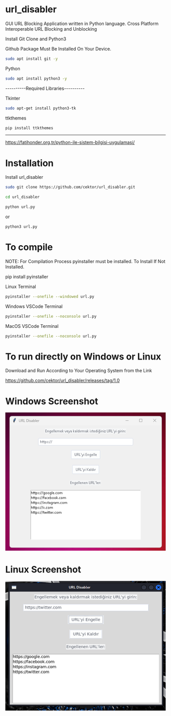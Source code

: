 # url_disabler
GUI URL Blocking Application written in Python language. Cross Platform Interoperable URL Blocking and Unblocking

Install Git Clone and Python3

Github Package Must Be Installed On Your Device.
```bash
sudo apt install git -y
```
Python
```bash
sudo apt install python3 -y
```
----------Required Libraries----------

Tkinter
```bash
sudo apt-get install python3-tk
```

ttkthemes
```bash
pip install ttkthemes
```

----------------------------------
https://fatihonder.org.tr/python-ile-sistem-bilgisi-uygulamasi/

# Installation
Install url_disabler


```bash
sudo git clone https://github.com/cektor/url_disabler.git
```
```bash
cd url_disabler
```

```bash
python url.py
```
or

```bash
python3 url.py

```

# To compile

NOTE: For Compilation Process pyinstaller must be installed. To Install If Not Installed.

pip install pyinstaller 

Linux Terminal 
```bash
pyinstaller --onefile --windowed url.py
```

Windows VSCode Terminal 
```bash
pyinstaller --onefile --noconsole url.py
```

MacOS VSCode Terminal 
```bash
pyinstaller --onefile --noconsole url.py
```

# To run directly on Windows or Linux
Download and Run According to Your Operating System from the Link

https://github.com/cektor/url_disabler/releases/tag/1.0


# Windows Screenshot

![app](url_windows.png) 

# Linux Screenshot

![app](url_linux.png) 
